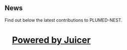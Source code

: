 News
-----------------------------

Find out below the latest contributions to PLUMED-NEST.

<script src="https://assets.juicer.io/embed.js" type="text/javascript"></script>
<link href="https://assets.juicer.io/embed.css" media="all" rel="stylesheet" type="text/css" />
<ul class="juicer-feed" data-feed-id="plumednest" data-per="3" data-columns="3"><h1 class="referral"><a href="https://www.juicer.io">Powered by Juicer</a></h1></ul>

